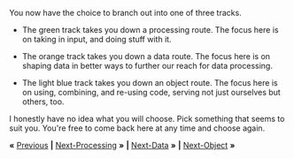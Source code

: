 You now have the choice to branch out into one of three tracks.

* The green track takes you down a processing route. The focus here is on
  taking in input, and doing stuff with it.

* The orange track takes you down a data route. The focus here is on shaping
  data in better ways to further our reach for data processing.

* The light blue track takes you down an object route. The focus here is
  on using, combining, and re-using code, serving not just ourselves but
  others, too.

I honestly have no idea what you will choose. Pick something that seems to suit
you. You're free to come back here at any time and choose again.

**«** [Previous](end-weight.md) **|** [Next-Processing](syntax.md) **»**
**|** [Next-Data](test-2.md) **»**
**|** [Next-Object](abstraction.md) **»**
